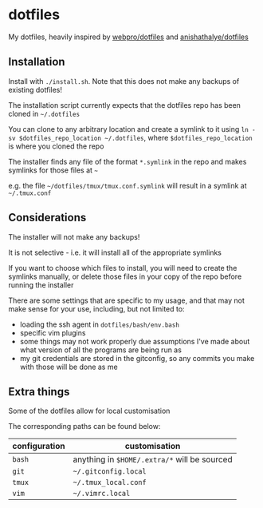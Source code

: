 # dotfiles
My dotfiles, heavily inspired by [webpro/dotfiles](https://github.com/webpro/dotfiles) and [anishathalye/dotfiles](https://github.com/anishathalye/dotfiles)

## Installation
Install with `./install.sh`. Note that this does not make any backups of existing dotfiles!

The installation script currently expects that the dotfiles repo has been cloned in `~/.dotfiles`

You can clone to any arbitrary location and create a symlink to it using `ln -sv $dotfiles_repo_location ~/.dotfiles`, where `$dotfiles_repo_location` is where you cloned the repo

The installer finds any file of the format `*.symlink` in the repo and makes symlinks for those files at `~`

e.g. the file `~/dotfiles/tmux/tmux.conf.symlink` will result in a symlink at `~/.tmux.conf`

## Considerations
The installer will not make any backups!

It is not selective - i.e. it will install all of the appropriate symlinks

If you want to choose which files to install, you will need to create the symlinks manually, or delete those files in your copy of the repo before running the installer

There are some settings that are specific to my usage, and that may not make sense for your use, including, but not limited to:
- loading the ssh agent in `dotfiles/bash/env.bash`
- specific vim plugins
- some things may not work properly due assumptions I've made about what version of all the programs are being run as
- my git credentials are stored in the gitconfig, so any commits you make with those will be done as me

## Extra things
Some of the dotfiles allow for local customisation

The corresponding paths can be found below:

configuration | customisation
------------- | -------------
`bash` | anything in `$HOME/.extra/*` will be sourced
`git` | `~/.gitconfig.local`
`tmux` | `~/.tmux_local.conf`
`vim` | `~/.vimrc.local`
